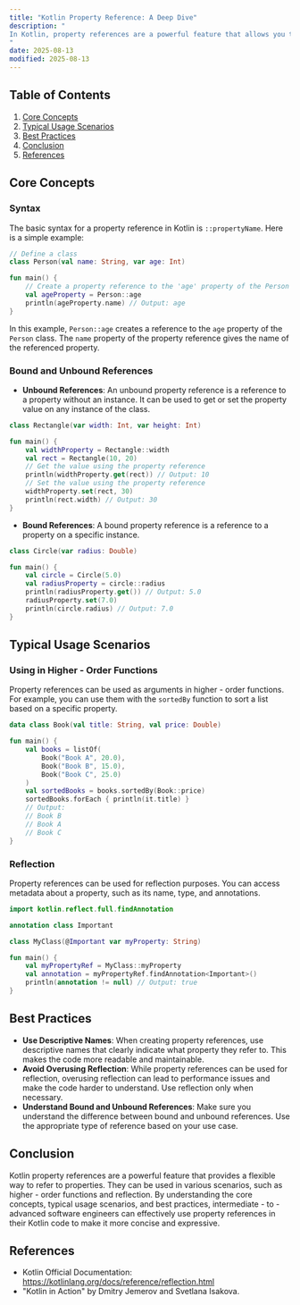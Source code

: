 ```yaml
---
title: "Kotlin Property Reference: A Deep Dive"
description: "
In Kotlin, property references are a powerful feature that allows you to refer to a property without actually accessing its value. This concept is similar to function references in Kotlin, but instead of referring to a function, you are referring to a property. Property references can be used in a variety of scenarios, such as passing a property as an argument to a function, using it in higher - order functions, or for reflection purposes. This blog post will explore the core concepts, typical usage scenarios, and best practices related to Kotlin property references.
"
date: 2025-08-13
modified: 2025-08-13
---
```


## Table of Contents
1. [Core Concepts](#core-concepts)
2. [Typical Usage Scenarios](#typical-usage-scenarios)
3. [Best Practices](#best-practices)
4. [Conclusion](#conclusion)
5. [References](#references)

## Core Concepts
### Syntax
The basic syntax for a property reference in Kotlin is `::propertyName`. Here is a simple example:
```kotlin
// Define a class
class Person(val name: String, var age: Int)

fun main() {
    // Create a property reference to the 'age' property of the Person class
    val ageProperty = Person::age
    println(ageProperty.name) // Output: age
}
```
In this example, `Person::age` creates a reference to the `age` property of the `Person` class. The `name` property of the property reference gives the name of the referenced property.

### Bound and Unbound References
- **Unbound References**: An unbound property reference is a reference to a property without an instance. It can be used to get or set the property value on any instance of the class.
```kotlin
class Rectangle(var width: Int, var height: Int)

fun main() {
    val widthProperty = Rectangle::width
    val rect = Rectangle(10, 20)
    // Get the value using the property reference
    println(widthProperty.get(rect)) // Output: 10
    // Set the value using the property reference
    widthProperty.set(rect, 30)
    println(rect.width) // Output: 30
}
```
- **Bound References**: A bound property reference is a reference to a property on a specific instance.
```kotlin
class Circle(var radius: Double)

fun main() {
    val circle = Circle(5.0)
    val radiusProperty = circle::radius
    println(radiusProperty.get()) // Output: 5.0
    radiusProperty.set(7.0)
    println(circle.radius) // Output: 7.0
}
```

## Typical Usage Scenarios
### Using in Higher - Order Functions
Property references can be used as arguments in higher - order functions. For example, you can use them with the `sortedBy` function to sort a list based on a specific property.
```kotlin
data class Book(val title: String, val price: Double)

fun main() {
    val books = listOf(
        Book("Book A", 20.0),
        Book("Book B", 15.0),
        Book("Book C", 25.0)
    )
    val sortedBooks = books.sortedBy(Book::price)
    sortedBooks.forEach { println(it.title) }
    // Output:
    // Book B
    // Book A
    // Book C
}
```

### Reflection
Property references can be used for reflection purposes. You can access metadata about a property, such as its name, type, and annotations.
```kotlin
import kotlin.reflect.full.findAnnotation

annotation class Important

class MyClass(@Important var myProperty: String)

fun main() {
    val myPropertyRef = MyClass::myProperty
    val annotation = myPropertyRef.findAnnotation<Important>()
    println(annotation != null) // Output: true
}
```

## Best Practices
- **Use Descriptive Names**: When creating property references, use descriptive names that clearly indicate what property they refer to. This makes the code more readable and maintainable.
- **Avoid Overusing Reflection**: While property references can be used for reflection, overusing reflection can lead to performance issues and make the code harder to understand. Use reflection only when necessary.
- **Understand Bound and Unbound References**: Make sure you understand the difference between bound and unbound references. Use the appropriate type of reference based on your use case.

## Conclusion
Kotlin property references are a powerful feature that provides a flexible way to refer to properties. They can be used in various scenarios, such as higher - order functions and reflection. By understanding the core concepts, typical usage scenarios, and best practices, intermediate - to - advanced software engineers can effectively use property references in their Kotlin code to make it more concise and expressive.

## References
- Kotlin Official Documentation: https://kotlinlang.org/docs/reference/reflection.html
- "Kotlin in Action" by Dmitry Jemerov and Svetlana Isakova.